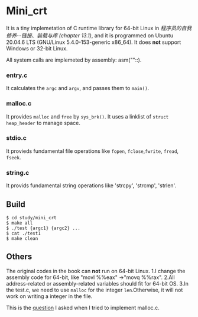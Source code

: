 # Mini_crt
It is a tiny implemetation of C runtime library for 64-bit Linux in *程序员的自我修养--链接、装载与库 (chapter 13.1)*, and it is programmed on Ubuntu 20.04.6 LTS (GNU/Linux 5.4.0-153-generic x86_64).
It does **not** support Windows or 32-bit Linux.

All system calls are implemeted by assembly: asm(""::).

### entry.c
It calculates the `argc` and `argv`, and passes them to `main()`.

### malloc.c
It provides `malloc` and `free` by `sys_brk()`. It uses a linklist of `struct heap_header` to manage space.

### stdio.c
It provieds fundamental file operations like `fopen`, `fclose`,`fwrite`, `fread`, `fseek`.

### string.c
It provids fundamental string operations like 'strcpy', 'strcmp', 'strlen'.


Build
---
```
$ cd study/mini_crt
$ make all
$ ./test {argc1} {argc2} ...
$ cat ./test1
$ make clean
```
Others
---
The original codes in the book can **not** run on 64-bit Linux. 
1.I change the assembly code for 64-bit, like "movl %%eax" ->"movq %%rax". 
2.All address-related or assembly-related variables should fit for 64-bit OS.
3.In the test.c, we need to use `malloc` for the integer `len`.Otherwise, it will not work on writing a integer in the file.

This is the [question](https://stackoverflow.com/questions/78215186/when-i-assigned-a-static-global-pointer-segmentation-fault-occurred?noredirect=1#comment137895688_78215186) I asked when I tried to implement malloc.c. 
